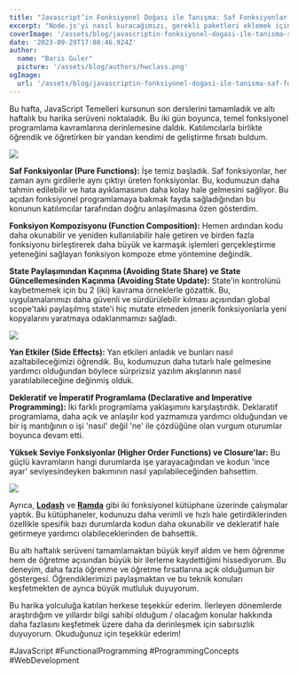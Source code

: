 ```yaml
---
title: "Javascript’in Fonksiyonel Doğası ile Tanışma: Saf Fonksiyonlar, Fonksiyon Kompozisyonu ve Fonksiyonel Kütüphaneler"
excerpt: "Node.js'yi nasıl kuracağımızı, gerekli paketleri eklemek için npm (Node Package Manager) kullanmayı ve yerleşik HTTP paketi ile web sunucusunu nasıl çalıştıracağımızı öğrenerek işe başladık."
coverImage: '/assets/blog/javascriptin-fonksiyonel-dogasi-ile-tanisma-saf-fonksiyonlar-fonksiyon-kompozisyonu-ve-fonksiyonel-kutuphaneler/cover.png'
date: '2023-09-29T17:08:46.924Z'
author:
  name: "Baris Guler"
  picture: '/assets/blog/authors/hwclass.png'
ogImage:
  url: '/assets/blog/javascriptin-fonksiyonel-dogasi-ile-tanisma-saf-fonksiyonlar-fonksiyon-kompozisyonu-ve-fonksiyonel-kutuphaneler/cover.png'
---
```


Bu hafta, JavaScript Temelleri kursunun son derslerini tamamladık ve altı haftalık bu harika serüveni noktaladık. Bu iki gün boyunca, temel fonksiyonel programlama kavramlarına derinlemesine daldık. Katılımcılarla birlikte öğrendik ve öğretirken bir yandan kendimi de geliştirme fırsatı buldum.

![](/assets/blog/javascriptin-fonksiyonel-dogasi-ile-tanisma-saf-fonksiyonlar-fonksiyon-kompozisyonu-ve-fonksiyonel-kutuphaneler/course.png)

**Saf Fonksiyonlar (Pure Functions):** İşe temiz başladık. Saf fonksiyonlar, her zaman aynı girdilerle aynı çıktıyı üreten fonksiyonlar. Bu, kodumuzun daha tahmin edilebilir ve hata ayıklamasının daha kolay hale gelmesini sağliyor. Bu açıdan fonksiyonel programlamaya bakmak fayda sağladığından bu konunun katılımcılar tarafından doğru anlaşılmasına özen gösterdim.

**Fonksiyon Kompozisyonu (Function Composition):** Hemen ardından kodu daha okunabilir ve yeniden kullanılabilir hale getiren ve birden fazla fonksiyonu birleştirerek daha büyük ve karmaşık işlemleri gerçekleştirme yeteneğini sağlayan fonksiyon kompoze etme yöntemine değindik.

**State Paylaşımından Kaçınma (Avoiding State Share) ve State Güncellemesinden Kaçınma (Avoiding State Update):** State'in kontrolünü kaybetmemek için bu 2 (iki) kavrama örneklerle gözattık. Bu, uygulamalarımızı daha güvenli ve sürdürülebilir kılması açısından global scope'taki paylaşılmış state'i hiç mutate etmeden jenerik fonksiyonlarla yeni kopyalarını yaratmaya odaklanmamızı sağladı.

![](/assets/blog/javascriptin-fonksiyonel-dogasi-ile-tanisma-saf-fonksiyonlar-fonksiyon-kompozisyonu-ve-fonksiyonel-kutuphaneler/code.png)

**Yan Etkiler (Side Effects):** Yan etkileri anladık ve bunları nasıl azaltabileceğimizi öğrendik. Bu, kodumuzun daha tutarlı hale gelmesine yardımcı olduğundan böylece sürprizsiz yazılım akışlarının nasıl yaratılabileceğine değinmiş olduk.

**Dekleratif ve İmperatif Programlama (Declarative and Imperative Programming):** İki farklı programlama yaklaşımını karşılaştırdık. Deklaratif programlama, daha açık ve anlaşılır kod yazmamıza yardımcı olduğundan ve bir iş mantığının o işi 'nasıl' değil 'ne' ile çözdüğüne olan vurgum oturumlar boyunca devam etti.

**Yüksek Seviye Fonksiyonlar (Higher Order Functions) ve Closure'lar:** Bu güçlü kavramların hangi durumlarda işe yarayacağından ve kodun 'ince ayar' seviyesindeyken bakımının nasıl yapılabileceğinden bahsettim.

![](/assets/blog/javascriptin-fonksiyonel-dogasi-ile-tanisma-saf-fonksiyonlar-fonksiyon-kompozisyonu-ve-fonksiyonel-kutuphaneler/private-scope.png)

Ayrıca, **[Lodash](https://lodash.com/)** ve **[Ramda](https://ramdajs.com/)** gibi iki fonksiyonel kütüphane üzerinde çalışmalar yaptık. Bu kütüphaneler, kodunuzu daha verimli ve hızlı hale getirdiklerinden özellikle spesifik bazı durumlarda kodun daha okunabilir ve dekleratif hale getirmeye yardımcı olabileceklerinden de bahsettik.

Bu altı haftalık serüveni tamamlamaktan büyük keyif aldım ve hem öğrenme hem de öğretme açısından büyük bir ilerleme kaydettiğimi hissediyorum. Bu deneyim, daha fazla öğrenme ve öğretme fırsatlarına açık olduğumun bir göstergesi. Öğrendiklerimizi paylaşmaktan ve bu teknik konuları keşfetmekten de ayrıca büyük mutluluk duyuyorum.

Bu harika yolculuğa katılan herkese teşekkür ederim. İlerleyen dönemlerde araştırdığım ve yıllardır bilgi sahibi olduğum / olacağım konular hakkında daha fazlasını keşfetmek üzere daha da derinleşmek için sabırsızlık duyuyorum. Okuduğunuz için teşekkür ederim!

#JavaScript #FunctionalProgramming #ProgrammingConcepts #WebDevelopment